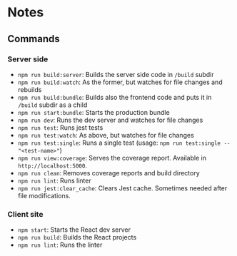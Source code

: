 # Notes

## Commands

### Server side

- `npm run build:server`: Builds the server side code in `/build` subdir
- `npm run build:watch`: As the former, but watches for file changes and rebuilds
- `npm run build:bundle`: Builds also the frontend code and puts it in `/build` subdir as a child
- `npm run start:bundle`: Starts the production bundle
- `npm run dev`: Runs the dev server and watches for file changes
- `npm run test`: Runs jest tests
- `npm run test:watch`: As above, but watches for file changes
- `npm run test:single`: Runs a single test (usage: `npm run test:single -- "<test-name>"`)
- `npm run view:coverage`: Serves the coverage report. Available in `http://localhost:5000`.
- `npm run clean`: Removes coverage reports and build directory
- `npm run lint`: Runs linter
- `npm run jest:clear_cache`: Clears Jest cache. Sometimes needed after file modifications.

### Client site

- `npm start`: Starts the React dev server
- `npm run build`: Builds the React projects
- `npm run lint`: Runs the linter
